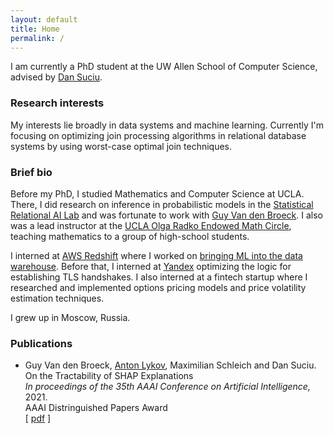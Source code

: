 ```yaml
---
layout: default
title: Home
permalink: /
---
```


I am currently a PhD student at the UW Allen School of Computer Science, advised by [Dan Suciu](https://homes.cs.washington.edu/~suciu/).


### Research interests

My interests lie broadly in data systems and machine learning. 
Currently I'm focusing on optimizing join processing algorithms in relational database systems
by using worst-case optimal join techniques. 

### Brief bio

Before my PhD, I studied Mathematics and Computer Science at UCLA. 
There, I did research on inference in probabilistic models in the [Statistical Relational AI Lab](http://starai.cs.ucla.edu/) and was fortunate to work with [Guy Van den Broeck](http://web.cs.ucla.edu/~guyvdb/). I also was a lead instructor at the [UCLA Olga Radko Endowed
Math Circle](https://circles.math.ucla.edu/circles/), teaching mathematics to a group of high-school students.

I interned at [AWS Redshift](https://aws.amazon.com/redshift/) where I worked on [bringing ML into the data warehouse](https://aws.amazon.com/about-aws/whats-new/2020/12/aws-announces-amazon-redshift-ml-preview/).
Before that, I interned at [Yandex](https://yandex.ru/company/) optimizing the logic for establishing TLS handshakes. 
I also interned at a fintech startup where I researched and implemented options pricing models and price volatility estimation techniques. 

I grew up in Moscow, Russia.

### Publications

* Guy Van den Broeck, <ins>Anton Lykov</ins>, Maximilian Schleich and Dan Suciu.   
On the Tractability of SHAP Explanations   
*In proceedings of the 35th AAAI Conference on Artificial Intelligence,* 2021.  
AAAI Distringuished Papers Award   
[ [pdf](/papers/AAAI2021.pdf) ] 

